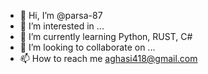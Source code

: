- 👋 Hi, I’m @parsa-87
- 👀 I’m interested in ...
- 🌱 I’m currently learning Python, RUST, C#
- 💞️ I’m looking to collaborate on ...
- 📫 How to reach me aghasi418@gmail.com

<!---
parsa-87/parsa-87 is a ✨ special ✨ repository because its `README.md` (this file) appears on your GitHub profile.
You can click the Preview link to take a look at your changes.
--->
